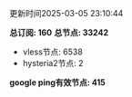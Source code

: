 更新时间2025-03-05 23:10:44

**总订阅: 160**
**总节点: 33242**
- vless节点: 6538
- hysteria2节点: 2

**google ping有效节点: 415**
